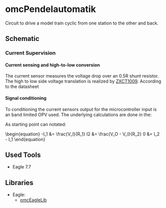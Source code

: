 # omcPendelautomatik
Circuit to drive a model train cyclic from one station to the other and back.




## Schematic

### Current Supervision

#### Current sensing and high-to-low conversion
The current sensor measures the voltage drop over an 0.5R shunt resistor. The high to low side voltage translation
is realized by [ZXCT1009](https://www.diodes.com/assets/Datasheets/ZXCT1009.pdf). According to the datasheet

#### Signal conditioning
To conditioning the current sensors output for the microcontroller input is an band limited OPV used. The
underlying calculations are done in the:


As starting point can notated:

\begin{equation}
-I_1 &= \frac{V_I}{R_1}
I2   &= \frac{V_O - V_I}{R_2}
0    &= I_2 - I_1
\end{equation}










## Used Tools
* Eagle 7.7


## Libraries
* Eagle:
    * [omcEagleLib](https://github.com/gallioleo/omcEagleLib)
	

